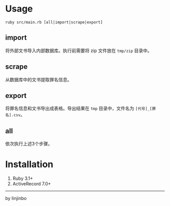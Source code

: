 # Usage

```
ruby src/main.rb [all|import|scrape|export]
```

## import
将外部文书导入内部数据库。执行前需要将 zip 文件放在 `tmp/zip` 目录中。

## scrape
从数据库中的文书提取罪名信息。

## export
将罪名信息和文书导出成表格。导出结果在 `tmp` 目录中，文件名为 `[代号]_[罪名].csv`。

## all
依次执行上述3个步骤。

# Installation

1. Ruby 3.1+
1. ActiveRecord 7.0+

---

by linjinbo
